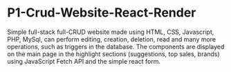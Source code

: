 # P1-Crud-Website-React-Render
Simple full-stack full-CRUD website made using HTML, CSS, Javascript, PHP, MySql, can perform editing, creation, deletion, read and many more operations, such as triggers in the database. The components are displayed on the main page in the highlight sections (suggestions, top sales, brands) using JavaScript Fetch API and the simple react form.
